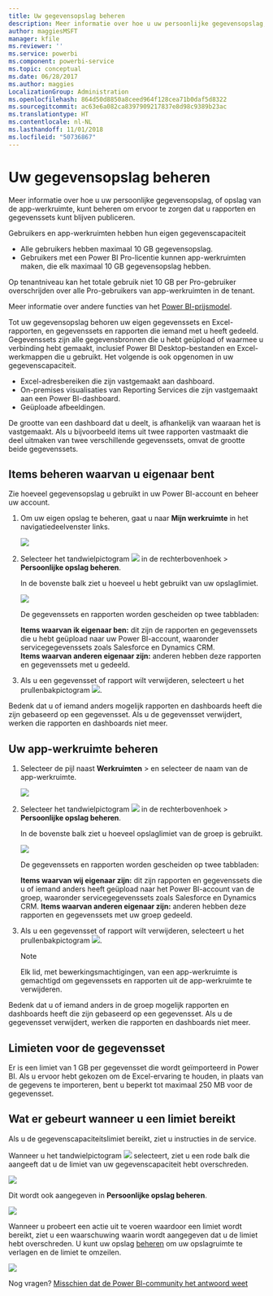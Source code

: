 ```yaml
---
title: Uw gegevensopslag beheren
description: Meer informatie over hoe u uw persoonlijke gegevensopslag, of opslag van de app-werkruimte, kunt beheren om ervoor te zorgen dat u rapporten en gegevenssets kunt blijven publiceren.
author: maggiesMSFT
manager: kfile
ms.reviewer: ''
ms.service: powerbi
ms.component: powerbi-service
ms.topic: conceptual
ms.date: 06/28/2017
ms.author: maggies
LocalizationGroup: Administration
ms.openlocfilehash: 864d50d8850a8ceed964f128cea71b0daf5d8322
ms.sourcegitcommit: ac63e6a082ca8397909217837e8d98c9389b23ac
ms.translationtype: HT
ms.contentlocale: nl-NL
ms.lasthandoff: 11/01/2018
ms.locfileid: "50736867"
---
```

# <a name="manage-your-data-storage"></a>Uw gegevensopslag beheren
Meer informatie over hoe u uw persoonlijke gegevensopslag, of opslag van de app-werkruimte, kunt beheren om ervoor te zorgen dat u rapporten en gegevenssets kunt blijven publiceren.

Gebruikers en app-werkruimten hebben hun eigen gegevenscapaciteit

* Alle gebruikers hebben maximaal 10 GB gegevensopslag.
* Gebruikers met een Power BI Pro-licentie kunnen app-werkruimten maken, die elk maximaal 10 GB gegevensopslag hebben.

Op tenantniveau kan het totale gebruik niet 10 GB per Pro-gebruiker overschrijden over alle Pro-gebruikers van app-werkruimten in de tenant.

Meer informatie over andere functies van het [Power BI-prijsmodel](https://powerbi.microsoft.com/pricing).

Tot uw gegevensopslag behoren uw eigen gegevenssets en Excel-rapporten, en gegevenssets en rapporten die iemand met u heeft gedeeld. Gegevenssets zijn alle gegevensbronnen die u hebt geüpload of waarmee u verbinding hebt gemaakt, inclusief Power BI Desktop-bestanden en Excel-werkmappen die u gebruikt. Het volgende is ook opgenomen in uw gegevenscapaciteit.

* Excel-adresbereiken die zijn vastgemaakt aan dashboard.
* On-premises visualisaties van Reporting Services die zijn vastgemaakt aan een Power BI-dashboard.
* Geüploade afbeeldingen.

De grootte van een dashboard dat u deelt, is afhankelijk van waaraan het is vastgemaakt. Als u bijvoorbeeld items uit twee rapporten vastmaakt die deel uitmaken van twee verschillende gegevenssets, omvat de grootte beide gegevenssets.

<a name="manage"/>

## <a name="manage-items-owned-by-you"></a>Items beheren waarvan u eigenaar bent
Zie hoeveel gegevensopslag u gebruikt in uw Power BI-account en beheer uw account.

1. Om uw eigen opslag te beheren, gaat u naar **Mijn werkruimte** in het navigatiedeelvenster links.
   
    ![](media/service-admin-manage-your-data-storage-in-power-bi/pbi_myworkspace.png)
2. Selecteer het tandwielpictogram ![](media/service-admin-manage-your-data-storage-in-power-bi/pbi_gearicon.png) in de rechterbovenhoek \> **Persoonlijke opslag beheren**.
   
    In de bovenste balk ziet u hoeveel u hebt gebruikt van uw opslaglimiet.
   
    ![](media/service-admin-manage-your-data-storage-in-power-bi/pbi_persnlstorage.png)
   
    De gegevenssets en rapporten worden gescheiden op twee tabbladen:
   
    **Items waarvan ik eigenaar ben:** dit zijn de rapporten en gegevenssets die u hebt geüpload naar uw Power BI-account, waaronder servicegegevenssets zoals Salesforce en Dynamics CRM.  
    **Items waarvan anderen eigenaar zijn:** anderen hebben deze rapporten en gegevenssets met u gedeeld.
3. Als u een gegevensset of rapport wilt verwijderen, selecteert u het prullenbakpictogram ![](media/service-admin-manage-your-data-storage-in-power-bi/pbi_deleteicon.png).

Bedenk dat u of iemand anders mogelijk rapporten en dashboards heeft die zijn gebaseerd op een gegevensset. Als u de gegevensset verwijdert, werken die rapporten en dashboards niet meer.

## <a name="manage-your-app-workspace"></a>Uw app-werkruimte beheren
1. Selecteer de pijl naast **Werkruimten** \> en selecteer de naam van de app-werkruimte.
   
    ![](media/service-admin-manage-your-data-storage-in-power-bi/pbi_groupworkspaces.png)
2. Selecteer het tandwielpictogram ![](media/service-admin-manage-your-data-storage-in-power-bi/pbi_gearicon.png) in de rechterbovenhoek \> **Persoonlijke opslag beheren**.
   
    In de bovenste balk ziet u hoeveel opslaglimiet van de groep is gebruikt.
   
    ![](media/service-admin-manage-your-data-storage-in-power-bi/pbi_groupstorage.png)
   
    De gegevenssets en rapporten worden gescheiden op twee tabbladen:
   
    **Items waarvan wij eigenaar zijn:** dit zijn rapporten en gegevenssets die u of iemand anders heeft geüpload naar het Power BI-account van de groep, waaronder servicegegevenssets zoals Salesforce en Dynamics CRM.
    **Items waarvan anderen eigenaar zijn:** anderen hebben deze rapporten en gegevenssets met uw groep gedeeld.
3. Als u een gegevensset of rapport wilt verwijderen, selecteert u het prullenbakpictogram ![](media/service-admin-manage-your-data-storage-in-power-bi/pbi_deleteicon.png).
   
   > [!NOTE]
   > Elk lid, met bewerkingsmachtigingen, van een app-werkruimte is gemachtigd om gegevenssets en rapporten uit de app-werkruimte te verwijderen.
   > 
   > 

Bedenk dat u of iemand anders in de groep mogelijk rapporten en dashboards heeft die zijn gebaseerd op een gegevensset. Als u de gegevensset verwijdert, werken die rapporten en dashboards niet meer.

## <a name="dataset-limits"></a>Limieten voor de gegevensset
Er is een limiet van 1 GB per gegevensset die wordt geïmporteerd in Power BI. Als u ervoor hebt gekozen om de Excel-ervaring te houden, in plaats van de gegevens te importeren, bent u beperkt tot maximaal 250 MB voor de gegevensset.

## <a name="what-happens-when-you-hit-a-limit"></a>Wat er gebeurt wanneer u een limiet bereikt
Als u de gegevenscapaciteitslimiet bereikt, ziet u instructies in de service. 

Wanneer u het tandwielpictogram ![](media/service-admin-manage-your-data-storage-in-power-bi/pbi_gearicon.png) selecteert, ziet u een rode balk die aangeeft dat u de limiet van uw gegevenscapaciteit hebt overschreden.

![](media/service-admin-manage-your-data-storage-in-power-bi/manage-storage-limit.png)

Dit wordt ook aangegeven in **Persoonlijke opslag beheren**.

 ![](media/service-admin-manage-your-data-storage-in-power-bi/manage-storage-limit2.png)

 Wanneer u probeert een actie uit te voeren waardoor een limiet wordt bereikt, ziet u een waarschuwing waarin wordt aangegeven dat u de limiet hebt overschreden. U kunt uw opslag [beheren](#manage) om uw opslagruimte te verlagen en de limiet te omzeilen.

 ![](media/service-admin-manage-your-data-storage-in-power-bi/powerbi-pro-over-limit.png)

 Nog vragen? [Misschien dat de Power BI-community het antwoord weet](http://community.powerbi.com/)

